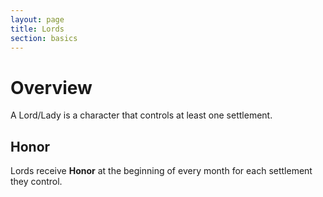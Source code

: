 ```yaml
---
layout: page
title: Lords
section: basics
---
```


# Overview

A Lord/Lady is a character that controls at least one settlement.

## Honor

Lords receive **Honor** at the beginning of every month for each settlement they control.